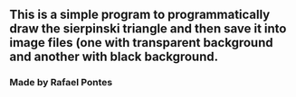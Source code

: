 ## This is a simple program to programmatically draw the sierpinski triangle and then save it into image files (one with transparent background and another with black background.

### Made by Rafael Pontes
